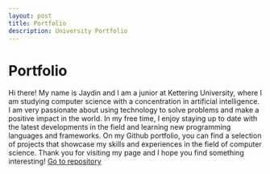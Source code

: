 ```yaml
---
layout: post
title: Portfolio
description: University Portfolio
---
```

# Portfolio
Hi there! My name is Jaydin and I am a junior at Kettering University, where I am studying computer science with a concentration in artificial intelligence. I am very passionate about using technology to solve problems and make a positive impact in the world. In my free time, I enjoy staying up to date with the latest developments in the field and learning new programming languages and frameworks. On my Github portfolio, you can find a selection of projects that showcase my skills and experiences in the field of computer science. Thank you for visiting my page and I hope you find something interesting!
[Go to repository](https://github.com/TheManWhoLikesToCode/Portfolio)
